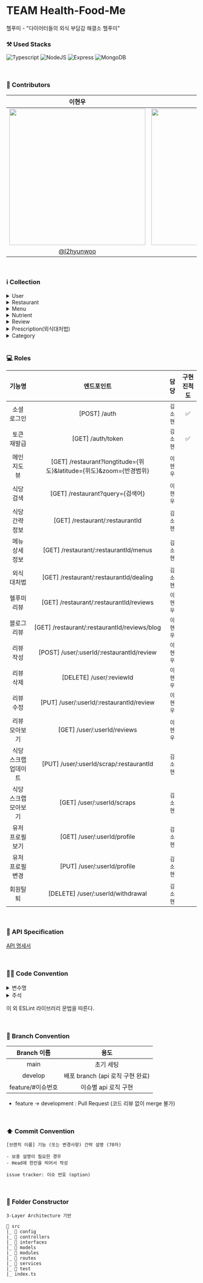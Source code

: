 # TEAM Health-Food-Me
헬푸미 - "다이어터들의 외식 부담감 해결소 헬푸미"
<br/>

### ⚒️ Used Stacks
 ![Typescript](https://img.shields.io/badge/Typescript-3178C6?style=for-the-badge&logo=typescript&logoColor=white)
 ![NodeJS](https://img.shields.io/badge/Node.js-6DA55F?style=for-the-badge&logo=node.js&logoColor=white)
 ![Express](https://img.shields.io/badge/Express-000000?style=for-the-badge&logo=express&logoColor=white)
 ![MongoDB](https://img.shields.io/badge/MongoDB-47A248.svg?style=for-the-badge&logo=mongodb&logoColor=white) 

<br/>

### 👥 Contributors
|이현우|김소현|
| :---: | :---: |
|<img src="https://user-images.githubusercontent.com/55437339/178451474-e8ba24b3-ea25-4d25-b46a-c0d33351e7de.jpeg" width="360"/>|<img src="https://user-images.githubusercontent.com/55437339/178452102-224590a4-4760-4736-9c7b-4f4a7fc3f270.jpeg" width="360"/>|
|[@l2hyunwoo](https://github.com/l2hyunwoo)|[@thguss](https://github.com/thguss)|

<br/>

### ℹ️ Collection
<details>
<summary>User</summary>   
<div markdown="1">       

```typescript
const UserSchema = new mongoose.Schema({
  name: {
    type: String,
    required: true,
    unique: true,
  },
  social: {
    type: String,
    required: true,
  },
  socialId: {
    type: String,
    required: true,
    unique: true,
  },
  email: {
    type: String,
  },
  scrapRestaurants: [
    {
      type: mongoose.Types.ObjectId,
      required: true,
      ref: "Restaurant",
    },
  ],
  refreshToken: {
    type: String,
    required: true,
    unique: true,
  },
});
```
</div>
</details>

<details>
<summary>Restaurant</summary>   
<div markdown="1">   
 
```typescript
const ResaturantSchema = new mongoose.Schema({
  latitude: {
    type: Number,
    required: true,
  },
  longitude: {
    type: Number,
    required: true,
  },
  name: {
    type: String,
    required: true,
    unique: true,
  },
  logo: {
    type: String,
    required: true,
    unique: true,
  },
  category: {
    type: mongoose.Types.ObjectId,
    required: true,
    ref: "Category",
  },
  hashtag: [
    {
      type: String,
      required: true,
    },
  ],
  address: {
    type: String,
    required: true,
  },
  worktime: [
    {
      type: String,
    },
  ],
  contact: {
    type: String,
  },
  reviews: [
    {
      type: mongoose.Types.ObjectId,
      required: true,
      ref: "Review",
    },
  ],
  menus: [
    {
      type: mongoose.Types.ObjectId,
      required: true,
      ref: "Menu",
    },
  ],
});
```
</div>
</details>

<details>
<summary>Menu</summary>   
<div markdown="1">  
 
```typescript
const MenuSchema = new mongoose.Schema({
  name: {
    type: String,
    required: true,
  },
  image: {
    type: String,
    required: true,
  },
  nutrient: {
    type: mongoose.Types.ObjectId,
    required: true,
    ref: "Nutrient",
  },
  price: {
    type: Number,
    required: true,
  },
  from: {
    type: mongoose.Types.ObjectId,
    required: true,
    ref: "Restaurant",
  },
  isHelfoomePick: {
    type: Boolean,
    required: true,
  },
});

```
</div>
</details>

<details>
<summary>Nutrient</summary>   
<div markdown="1">  
 
```typescript
const NutrientSchema = new mongoose.Schema({
  kcal: {
    type: Number,
    required: true,
  },
  carbohydrate: {
    type: Number,
    required: true,
  },
  protein: {
    type: Number,
    required: true,
  },
  fat: {
    type: Number,
    required: true,
  },
  menuId: {
    type: mongoose.Types.ObjectId,
    required: true,
    ref: "Menu",
  },
});
```
</div>
</details>

<details>
<summary>Review</summary>   
<div markdown="1">  
 
```typescript
const ReviewSchema = new mongoose.Schema({
  restaurantId: {
    type: mongoose.Types.ObjectId,
    required: true,
    ref: "Restaurant",
  },
  writerId: {
    type: mongoose.Types.ObjectId,
    required: true,
    ref: "User",
  },
  score: {
    type: Number,
    required: true,
  },
  content: {
    type: String,
  },
  image: [{ type: String }],
  reason: [{ type: String }],
});
```
</div>
</details>

<details>
<summary>Prescription(외식대처법)</summary>   
<div markdown="1">  
 
```typescript
const PrescriptionSchema = new mongoose.Schema({
  category: {
    type: mongoose.Types.ObjectId,
    required: true,
    ref: "Category",
  },
  content: {
    type: String,
    required: true,
  },
});
```
</div>
</details>

<details>
<summary>Category</summary>   
<div markdown="1">  
 
```typescript
const CategorySchema = new mongoose.Schema({
  title: {
    type: String,
    required: true,
  },
  prescriptions: [
    {
      type: mongoose.Types.ObjectId,
      required: true,
      ref: "Prescription",
    },
  ],
});
```
</div>
</details>

<br/>

### 💻 Roles
|기능명|엔드포인트|담당|구현 진척도|
| :---: | :---: | :---: | :---: |
|소셜 로그인|[POST] /auth|`김소현`|✅|
|토큰 재발급|[GET] /auth/token|`김소현`|✅|
|메인 지도 뷰|[GET] /restaurant?longtitude={위도}&latitude={위도}&zoom={반경범위}|`이현우`|
|식당 검색|[GET] /restaurant?query={검색어}|`이현우`|
|식당 간략 정보|[GET] /restaurant/:restaurantId|`김소현`|
|메뉴 상세 정보|[GET] /restaurant/:restaurantId/menus|`김소현`|
|외식 대처법|[GET] /restaurant/:restaurantId/dealing|`김소현`|
|헬푸미 리뷰|[GET] /restaurant/:restaurantId/reviews|`이현우`|
|블로그 리뷰|[GET] /restaurant/:restaurantId/reviews/blog|`이현우`|
|리뷰 작성|[POST] /user/:userId/:restaurantId/review|`이현우`|
|리뷰 삭제|[DELETE] /user/:reviewId|`이현우`|
|리뷰 수정|[PUT] /user/:userId/:restaurantId/review|`이현우`|
|리뷰 모아보기|[GET] /user/:userId/reviews|`이현우`|
|식당 스크랩 업데이트|[PUT] /user/:userId/scrap/:restaurantId|`김소현`|
|식당 스크랩 모아보기|[GET] /user/:userId/scraps|`김소현`|
|유저 프로필 보기|[GET] /user/:userId/profile|`김소현`|
|유저 프로필 변경|[PUT] /user/:userId/profile|`김소현`|
|회원탈퇴|[DELETE] /user/:userId/withdrawal|`김소현`|

<br/>

### 📝 API Specification
[API 명세서](https://chipped-hamburger-edb.notion.site/d615e5d9237c46f1861a4274c0379576?v=1201e0a5ad1f4caaa115b36c5766ecc5)

<br/>

### 🧑‍💻 Code Convention

<details>
<summary>변수명</summary>   
<div markdown="1">       

 1. Camel Case 사용
 2. 함수의 경우 동사+명사 사용 ( ex) getUser() )
 3. 약어는 되도록 사용하지 않음
 
</div>
</details>

<details>
<summary>주석</summary>   
<div markdown="1">       

 1. 한 줄 주석 사용 //
 2. 함수 주석
 ```
 /**
 * @route
 * @desc
 * @access
 **/
 getUser()
 ```
 
</div>
</details>

이 외 ESLint 라이브러리 문법을 따른다.

<br/>

### 🎋 Branch Convention
|Branch 이름|용도|
| :--: | :--: |
|main|초기 세팅|
|develop|배포 branch (api 로직 구현 완료)|
|feature/#이슈번호|이슈별 api 로직 구현|

- feature -> development : Pull Request (코드 리뷰 없이 merge 불가)

<br/>

### ⬆️ Commit Convention
```
[브랜치 이름] 기능 (또는 변경사항) 간략 설명 (70자)

- 보충 설명이 필요한 경우
- Head에 한칸을 띄어서 작성

issue tracker: 이슈 번호 (option)
```

<br/>

### 📂 Folder Constructor
```
3-Layer Architecture 기반

📁 src
|_ 📁 config
|_ 📁 controllers
|_ 📁 interfaces
|_ 📁 models
|_ 📁 modules
|_ 📁 routes
|_ 📁 services
|_ 📁 test
|_ index.ts
```
